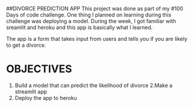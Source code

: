 ##DIVORCE PREDICTION APP
This project was done as part of my #100 Days of code challenge. One thing I planned on learning during this challenge was deploying a model. During the week, I got familiar with sreamlit and heroku and this app is basically what I learned. 


The app is a form that takes input from users and tells you if you are likely to get a divorce.


# OBJECTIVES
 1. Build a model that can predict the likelihood of divorce
 2.Make a streamlit app
 3. Deploy the app to heroku
 

 
